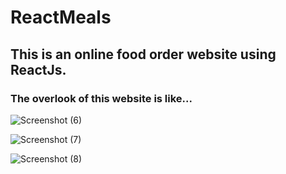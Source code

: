 # ReactMeals

## This is an online food order website using ReactJs.

### The overlook of this website is like...


![Screenshot (6)](https://user-images.githubusercontent.com/127078777/225299986-25df0f37-68dc-4691-808e-8acd8b62574c.png)


![Screenshot (7)](https://user-images.githubusercontent.com/127078777/225300030-872d9d80-9270-423b-a685-b3d3d3d961ce.png)


![Screenshot (8)](https://user-images.githubusercontent.com/127078777/225300062-67b38cd8-de97-4477-81e5-f6f61fb18f8c.png)
